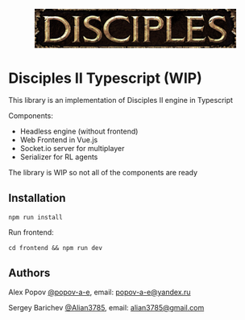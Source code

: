 <p align="center">
<img alt="Disciples logo" width="400" src="assets/logo.png">
</p>

<h1>Disciples II Typescript (WIP)</h1>

<p>This library is an implementation of Disciples II engine in Typescript </p>
<p>Components:</p>
<ul>
  <li>Headless engine (without frontend)</li>
  <li>Web Frontend in Vue.js</li>
  <li>Socket.io server for multiplayer</li>
  <li>Serializer for RL agents</li>
</ul>

<p>The library is WIP so not all of the components are ready</p>

<h2>Installation </h2>

```shell
npm run install
```

<p>Run frontend: </p>

```shell
cd frontend && npm run dev
```

<h2>Authors</h2>
<p>Alex Popov <a href="">@popov-a-e</a>, email: <a href="mailto:popov-a-e@yandex.ru">popov-a-e@yandex.ru</a></p>
<p>Sergey Barichev <a href="https://github.com/Alian3785">@Alian3785</a>, email: <a href="mailto:alian3785@gmail.com">alian3785@gmail.com</a></p>
